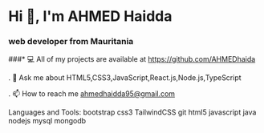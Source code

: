 
# Hi 👋, I'm AHMED Haidda
###  web developer from Mauritania
###* 💻 All of my projects are available at https://github.com/AHMEDhaida

. 💬 Ask me about HTML5,CSS3,JavaScript,React.js,Node.js,TypeScript

. 📫 How to reach me ahmedhaidda95@gmail.com

Languages and Tools:
bootstrap css3 TailwindCSS git html5 javascript  java  nodejs mysql mongodb 



